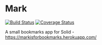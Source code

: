 # Mark
[![Build Status](https://travis-ci.org/dan-f/mark.svg?branch=master)](https://travis-ci.org/dan-f/mark) [![Coverage Status](https://coveralls.io/repos/github/dan-f/mark/badge.svg?branch=master)](https://coveralls.io/github/dan-f/mark?branch=master)

A small bookmarks app for Solid - https://markisforbookmarks.herokuapp.com/
